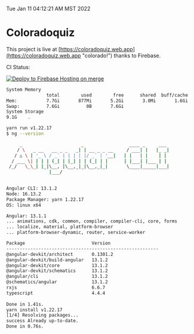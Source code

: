 Tue Jan 11 04:12:21 AM MST 2022

# Coloradoquiz


This project is live at [https://coloradoquiz.web.app](https://coloradoquiz.web.app "colorado!") thanks to Firebase.

CI Status: 

[![Deploy to Firebase Hosting on merge](https://github.com/teamkushal/coloradoquiz/actions/workflows/firebase-hosting-merge.yml/badge.svg)](https://github.com/teamkushal/coloradoquiz/actions/workflows/firebase-hosting-merge.yml)

```bash
System Memory
               total        used        free      shared  buff/cache   available
Mem:           7.7Gi       877Mi       5.2Gi       3.0Mi       1.6Gi       6.5Gi
Swap:          7.6Gi          0B       7.6Gi
System Storage
9.1G	.
```
```bash
yarn run v1.22.17
$ ng --version

     _                      _                 ____ _     ___
    / \   _ __   __ _ _   _| | __ _ _ __     / ___| |   |_ _|
   / △ \ | '_ \ / _` | | | | |/ _` | '__|   | |   | |    | |
  / ___ \| | | | (_| | |_| | | (_| | |      | |___| |___ | |
 /_/   \_\_| |_|\__, |\__,_|_|\__,_|_|       \____|_____|___|
                |___/
    

Angular CLI: 13.1.2
Node: 16.13.2
Package Manager: yarn 1.22.17
OS: linux x64

Angular: 13.1.1
... animations, cdk, common, compiler, compiler-cli, core, forms
... localize, material, platform-browser
... platform-browser-dynamic, router, service-worker

Package                         Version
---------------------------------------------------------
@angular-devkit/architect       0.1301.2
@angular-devkit/build-angular   13.1.2
@angular-devkit/core            13.1.2
@angular-devkit/schematics      13.1.2
@angular/cli                    13.1.2
@schematics/angular             13.1.2
rxjs                            6.6.7
typescript                      4.4.4
    
Done in 1.41s.
yarn install v1.22.17
[1/4] Resolving packages...
success Already up-to-date.
Done in 0.76s.
```
